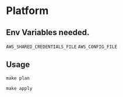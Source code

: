 # Platform

## Env Variables needed.

`AWS_SHARED_CREDENTIALS_FILE`
`AWS_CONFIG_FILE`

## Usage

`make plan`

`make apply`